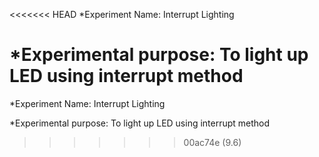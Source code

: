 <<<<<<< HEAD
*Experiment Name: Interrupt Lighting

*Experimental purpose: To light up LED using interrupt method
=======
*Experiment Name: Interrupt Lighting

*Experimental purpose: To light up LED using interrupt method
>>>>>>> 00ac74e (9.6)
